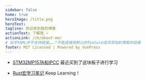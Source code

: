 ```yaml
---
sidebar: false
home: true
heroImage: /title.png
heroText: 
tagline: 欢迎来到我的博客
actionText: 了解我 →
actionLink: /zh/about-me/
# 似乎YAML中不支持链接……？不能直接用默认的feature选项添加到博客的链接
footer: MIT Licensed | Powered by VuePress
---
```


                                                              
 
 -  [STM32MP157A和IPCC](/zh/blogs/20210223/) 最近买到了这块板子进行学习
 
 
 -  [Rust宏学习笔记](/zh/blogs/20210224/) Keep Learning！
 